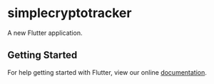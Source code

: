 # simplecryptotracker

A new Flutter application.

## Getting Started

For help getting started with Flutter, view our online
[documentation](https://flutter.io/).
